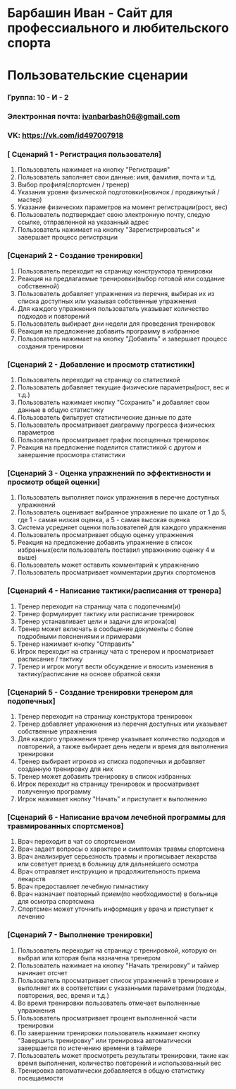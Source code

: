 # Барбашин Иван - Сайт для профессиального и любительского спорта

# Пользовательские сценарии

### Группа: 10 - И - 2
### Электронная почта: ivanbarbash06@gmail.com
### VK: https://vk.com/id497007918


### [ Сценарий 1 - Регистрация пользователя]

1. Пользователь нажимает на кнопку "Регистрация"
2. Пользователь заполняет свои данные: имя, фамилия, почта и т.д.
3. Выбор профиля(спортсмен / тренер)
4. Указания уровня физической подготовки(новичок / продвинутый / мастер)
5. Указание физических параметров на момент регистрации(рост, вес)
6. Пользователь подтверждает свою электронную почту, следую ссылке, отправленной на указанный адрес
7. Пользователь нажимает на кнопку "Зарегистрироваться" и завершает процесс регистрации





### [Сценарий 2 - Создание тренировки]

1. Пользователь переходит на страницу конструктора тренировки
2. Реакция на предлагаемые тренировки(выбор готовой или создание собственной)
3. Пользователь добавляет упражнения из перечня, выбирая их из списка доступных или указывая собственные упражнения
4. Для каждого упражнения пользователь указывает количество подходов и повторений
5. Пользователь выбирает дни недели для проведения тренировок
6. Реакция на предложение добавить программу в избранное
7. Пользователь нажимает на кнопку "Добавить" и завершает процесс создания тренировки

	



### [Сценарий 2 -  Добавление и просмотр статистики]

1. Пользователь переходит на страницу со статистикой
2. Пользователь добавляет текущие физические параметры(рост, вес и т.д.)
3. Пользователь нажимает кнопку "Сохранить" и добавляет свои данные в общую статистику
4. Пользователь фильтрует статистические данные по дате
5. Пользователь просматривает диаграмму прогресса физических параметров
6. Пользователь просматривает график посещенных тренировок
7. Реакция на предложение поделится статистикой с другом и завершение просмотра статистики





### [Сценарий 3 - Оценка упражнений по эффективности и просмотр общей оценки]

1. Пользователь выполняет поиск упражнения в перечне доступных упражнений
2. Пользователь оценивает выбранное упражнение по шкале от 1 до 5, где 1 - самая низкая оценка, а 5 - самая высокая оценка
3. Система усредняет оценки пользователей для каждого упражнения
4. Пользователь просматривает общую оценку упражнения
5. Реакция на предложение добавить упражнение в список избранных(если пользователь поставил упражнению оценку 4 и выше)
6. Пользователь может оставить комментарий к упражнению
7. Пользователь просматривает комментарии других спортсменов





### [Сценарий 4 - Написание тактики/расписания от тренера]

1. Тренер переходит на страницу чата с подопечным(и)
2. Тренер формулирует тактику или расписание тренировок
3. Тренер устанавливает цели и задачи для игрока(ов)
4. Тренер может включать в сообщение документы с более подробными пояснениями и примерами
5. Тренер нажимает кнопку "Отправить"
6. Игрок переходит на страницу чата с тренером и просматривает расписание / тактику
7. Тренер и игрок могут вести обсуждение и вносить изменения в тактику/расписание на основе обратной связи






### [Сценарий 5 - Создание тренировки тренером для подопечных]

1. Тренер переходит на страницу конструктора тренировок
2. Тренер добавляет упражнения из перечня доступных или указывает собственные упражнения
3. Для каждого упражнения тренер указывает количество подходов и повторений, а также выбирает день недели и время для выполнения тренировки
4. Тренер выбирает игроков из списка подопечных и добавляет созданную тренировку для них
5. Тренер может добавить тренировку в список избранных
6. Игрок переходит на страницу тренировок и просматривает полученную программу
7. Игрок нажимает кнопку "Начать" и приступает к выполнению



### [Сценарий 6 - Написание врачом лечебной программы для травмированных спортсменов]

1. Врач  переходит в чат со спортсменом
2. Врач задает вопросы о характере и симптомах травмы спортсмена
3. Врач анализирует серьезность травмы и прописывает лекарства или советует приезд в больницу для дальнейшего осмотра
4. Врач отправляет инструкцию и продолжительность приема лекарств
5. Врач предоставляет лечебную гимнастику
6. Врач назначает повторный прием(по необходимости) в больнице для осмотра спортсмена
7. Спортсмен может уточнить информация у врача и приступает к лечению
	



### [Сценарий 7 - Выполнение тренировки]

1. Пользователь переходит на страницу с тренировкой, которую он выбрал или которая была назначена тренером
2. Пользователь нажимает на кнопку "Начать тренировку" и таймер начинает отсчет
3. Пользователь просматривает список упражнений в тренировке и выполняет их в соответствии с указанными параметрами (подходы, повторения, вес, время и т.д.)
4. Во время тренировки пользователь отмечает выполненные упражнения
5. Пользователь просматривает процент выполненной части тренировки
6. По завершении тренировки пользователь нажимает кнопку "Завершить тренировку" или тренировка автоматически завершается по истечению времени в таймере
7. Пользователь может просмотреть результаты тренировки, такие как время выполнения, количество повторений и использованный вес
8. Тренировка автоматически добавляется в общую статистику посещаемости

